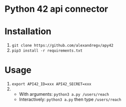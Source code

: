 # Python 42 api connector

# Installation

1) `git clone https://github.com/alexandregv/apy42`
2) `pip3 install -r requirements.txt`

# Usage

1) `export API42_ID=xxx API42_SECRET=xxx`
2) - With arguments: `python3 a.py /users/reach`
   - Interactively: `python3 a.py` then type `/users/reach`
